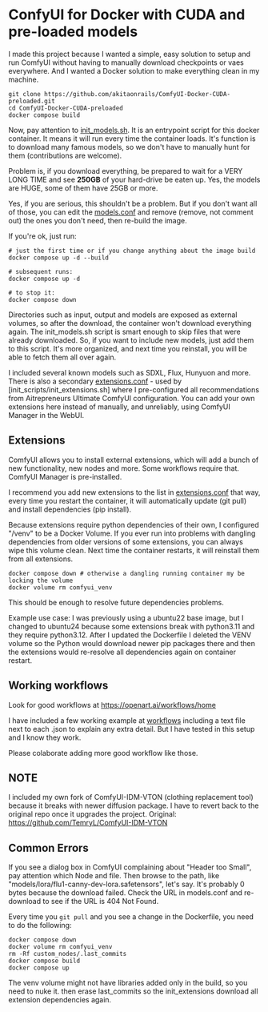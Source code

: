 # ConfyUI for Docker with CUDA and pre-loaded models

I made this project because I wanted a simple, easy solution to setup and run ComfyUI without having to manually download checkpoints or vaes everywhere. And I wanted a Docker solution to make everything clean in my machine.

```
git clone https://github.com/akitaonrails/ComfyUI-Docker-CUDA-preloaded.git
cd ComfyUI-Docker-CUDA-preloaded
docker compose build
```

Now, pay attention to [init_models.sh](init_scripts/init_models.sh). It is an entrypoint script for this docker container. It means it will run every time the container loads. It's function is to download many famous models, so we don't have to manually hunt for them (contributions are welcome).

Problem is, if you download everything, be prepared to wait for a VERY LONG TIME and see **250GB** of your hard-drive be eaten up. Yes, the models are HUGE, some of them have 25GB or more.

Yes, if you are serious, this shouldn't be a problem. But if you don't want all of those, you can edit the [models.conf](models.conf) and remove (remove, not comment out) the ones you don't need, then re-build the image.

If you're ok, just run:

```
# just the first time or if you change anything about the image build
docker compose up -d --build

# subsequent runs:
docker compose up -d

# to stop it:
docker compose down
```

Directories such as input, output and models are exposed as external volumes, so after the download, the container won't download everything again. The init_models.sh script is smart enough to skip files that were already downloaded. So, if you want to include new models, just add them to this script. It's more organized, and next time you reinstall, you will be able to fetch them all over again.

I included several known models such as SDXL, Flux, Hunyuon and more. There is also a secondary [extensions.conf](extensions.conf) - used by [init_scripts/init_extensions.sh] where I pre-configured all recommendations from Aitrepreneurs Ultimate ComfyUI configuration. You can add your own extensions here instead of manually, and unreliably, using ComfyUI Manager in the WebUI.

## Extensions

ComfyUI allows you to install external extensions, which will add a bunch of new functionality, new nodes and more. Some workflows require that. ComfyUI Manager is pre-installed.

I recommend you add new extensions to the list in [extensions.conf](extensions.conf) that way, every time you restart the container, it will automatically update (git pull) and install dependencies (pip install).

Because extensions require python dependencies of their own, I configured "/venv" to be a Docker Volume. If you ever run into problems with dangling dependencies from older versions of some extensions, you can always wipe this volume clean. Next time the container restarts, it will reinstall them from all extensions.

```
docker compose down # otherwise a dangling running container my be locking the volume
docker volume rm comfyui_venv
```

This should be enough to resolve future dependencies problems.

Example use case: I was previously using a ubuntu22 base image, but I changed to ubuntu24 because some extensions break with python3.11 and they require python3.12. After I updated the Dockerfile I deleted the VENV volume so the Python would download newer pip packages there and then the extensions would re-resolve all dependencies again on container restart.

## Working workflows

Look for good workflows at https://openart.ai/workflows/home

I have included a few working example at [workflows](workflows) including a text file next to each .json to explain any extra detail. But I have tested in this setup and I know they work.

Please colaborate adding more good workflow like those.

## NOTE 

I included my own fork of ComfyUI-IDM-VTON (clothing replacement tool) because it breaks with newer diffusion package. I have to revert back to the original repo once it upgrades the project.
Original: https://github.com/TemryL/ComfyUI-IDM-VTON

## Common Errors

If you see a dialog box in ComfyUI complaining about "Header too Small", pay attention which Node and file. Then browse to the path, like "models/lora/flu1-canny-dev-lora.safetensors", let's say. It's probably 0 bytes because the download failed. Check the URL in models.conf and re-download to see if the URL is 404 Not Found.

Every time you `git pull` and you see a change in the Dockerfile, you need to do the following:

```
docker compose down 
docker volume rm comfyui_venv
rm -Rf custom_nodes/.last_commits
docker compose build
docker compose up
```

The venv volume might not have libraries added only in the build, so you need to nuke it. then erase last_commits so the init_extensions download all extension dependencies again.
